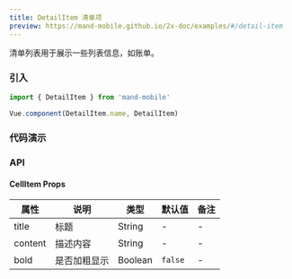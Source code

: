 ```yaml
---
title: DetailItem 清单项
preview: https://mand-mobile.github.io/2x-doc/examples/#/detail-item
---
```


清单列表用于展示一些列表信息，如账单。

### 引入

```javascript
import { DetailItem } from 'mand-mobile'

Vue.component(DetailItem.name, DetailItem)
```

### 代码演示
<!-- DEMO -->

### API

#### CellItem Props
|属性 | 说明 | 类型 | 默认值|备注|
|----|-----|------|------|------|
|title|标题|String|-|-|
|content|描述内容|String|-|-|
|bold|是否加粗显示|Boolean|`false`|-|
